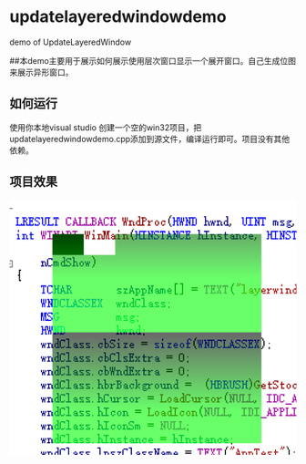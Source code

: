 # updatelayeredwindowdemo
demo of UpdateLayeredWindow

##本demo主要用于展示如何展示使用层次窗口显示一个展开窗口。自己生成位图来展示异形窗口。

## 如何运行
使用你本地visual studio 创建一个空的win32项目，把updatelayeredwindowdemo.cpp添加到源文件，编译运行即可。项目没有其他依赖。

## 项目效果
![Image](./layerwindowdemo.png)
